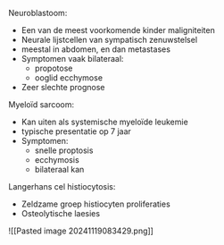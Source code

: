 Neuroblastoom:
- Een van de meest voorkomende kinder maligniteiten
- Neurale lijstcellen van sympatisch zenuwstelsel
- meestal in abdomen, en dan metastases
- Symptomen vaak bilateraal:
	- propotose
	- ooglid ecchymose
- Zeer slechte prognose
 
Myeloïd sarcoom:
- Kan uiten als systemische myeloïde leukemie
- typische presentatie op 7 jaar
- Symptomen:
	- snelle proptosis
	- ecchymosis
	- bilateraal kan
 
Langerhans cel histiocytosis:
- Zeldzame groep histiocyten proliferaties
- Osteolytische laesies

![[Pasted image 20241119083429.png]]